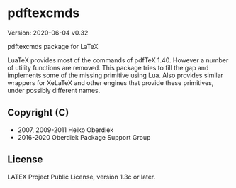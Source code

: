 # pdftexcmds

Version: 2020-06-04 v0.32

pdftexcmds package for LaTeX

LuaTeX provides most of the commands of pdfTeX 1.40. However
a number of utility functions are removed. This package tries to fill
the gap and implements some of the missing primitive using Lua.
Also provides similar wrappers for XeLaTeX and other engines that provide
these primitives, under possibly different names.


## Copyright (C)
* 2007, 2009-2011  Heiko Oberdiek
* 2016-2020        Oberdiek Package Support Group

## License
LATEX Project Public License, version 1.3c or later.
